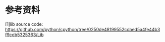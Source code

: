 # 参考资料

[1]lib source code: https://github.com/python/cpython/tree/0250de48199552cdaed5a4fe44b3f9cdb5325363/Lib

